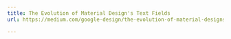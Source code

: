 ```yaml
---
title: The Evolution of Material Design's Text Fields
url: https://medium.com/google-design/the-evolution-of-material-designs-text-fields-603688b3fe03

---
```

